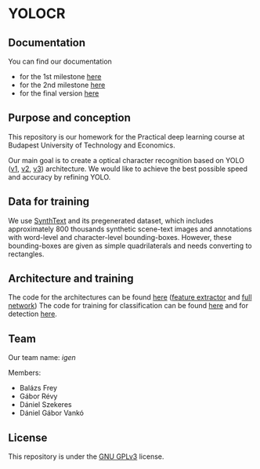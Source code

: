 # YOLOCR

## Documentation

You can find our documentation 
* for the 1st milestone [here](https://docs.google.com/document/d/1TwqhG_d8tC9FdpSsMgAyeKpe7Og8GrGLHhAPO04WGOE/edit?usp=sharing)
* for the 2nd milestone [here](https://docs.google.com/document/d/1KtLaAcJHO-SYGYOT59aBaWUXCOxRgrmBJb7ZWAIh6eI/edit?usp=sharing)
* for the final version [here](https://docs.google.com/document/d/1DVGFmm6w6-wz5MksiN7eJ4tMSs81EbE6fFHcfwob49E/edit?usp=sharing)

## Purpose and conception

This repository is our homework for the Practical deep learning course at Budapest University of Technology and Economics.

Our main goal is to create a optical character recognition based on YOLO ([v1][], [v2][], [v3][]) architecture. We would like to achieve the best possible speed and accuracy by refining YOLO.

[v1]: https://arxiv.org/abs/1506.02640v5
[v2]: https://arxiv.org/abs/1612.08242v1
[v3]: https://arxiv.org/abs/1804.02767v1

## Data for training

We use [SynthText](https://github.com/ankush-me/SynthText/tree/df18cd1c0969bdbd0890cb6b9700d96caedfa943) and its pregenerated dataset, which includes approximately 800 thousands synthetic scene-text images and annotations with word-level and character-level bounding-boxes. However, these bounding-boxes are given as simple quadrilaterals and needs converting to rectangles.

## Architecture and training

The code for the architectures can be found [here](architecture) ([feature extractor](architecture/architecture_feature_exctractor.py) and [full network](architecture/architecture_yolocr.py))
The code for training for classification can be found [here](train_classifier.py) and for detection [here](train_yolocr.py).

## Team

Our team name: _igen_

Members:

* Balázs Frey
* Gábor Révy
* Dániel Szekeres
* Dániel Gábor Vankó

## License

This repository is under the [GNU GPLv3](LICENSE.md) license.
